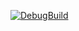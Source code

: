 [![DebugBuild](https://github.com/mw629/CG/actions/workflows/DebugBuild.yml/badge.svg)](https://github.com/mw629/CG/actions/workflows/DebugBuild.yml)
